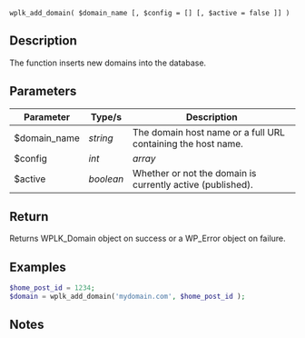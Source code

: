 `wplk_add_domain( $domain_name [, $config = [] [, $active = false ]] )`

## Description

The function inserts new domains into the database.

## Parameters

| Parameter | Type/s | Description |
|---|---|---|
| $domain_name | _string_ | The domain host name or a full URL containing the host name. |
| $config | _int_|_array_ | A post ID or an array of settings. |
| $active | _boolean_ | Whether or not the domain is currently active (published). |

## Return

Returns WPLK_Domain object on success or a WP_Error object on failure.

## Examples

```php
$home_post_id = 1234;
$domain = wplk_add_domain('mydomain.com', $home_post_id );
```

## Notes